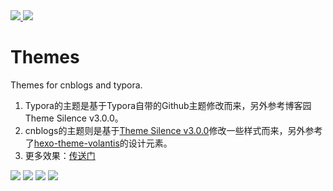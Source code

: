 <div align="left">
  <a href="https://zh.wikipedia.org/wiki/GNU%E9%80%9A%E7%94%A8%E5%85%AC%E5%85%B1%E8%AE%B8%E5%8F%AF%E8%AF%81">
    <img src="https://img.shields.io/badge/LICENSE-GNU%20GPL-green">
  </a>
    <a href="https://www.cnblogs.com/liwuqingxin/p/14346499.html">
    <img src="https://img.shields.io/badge/BLOG-NLNet-green">
  </a>
</div>

# Themes

Themes for cnblogs and typora.

1. Typora的主题是基于Typora自带的Github主题修改而来，另外参考博客园Theme Silence v3.0.0。
2. cnblogs的主题则是基于[Theme Silence v3.0.0](https://github.com/esofar/cnblogs-theme-silence)修改一些样式而来，另外参考了[hexo-theme-volantis](https://github.com/volantis-x/hexo-theme-volantis)的设计元素。
3. 更多效果：[传送门](https://www.cnblogs.com/liwuqingxin/p/14365612.html)

![](https://ae01.alicdn.com/kf/U67811e0eaaff4851bd6d74914d3c119a8.jpg)
![](https://ae01.alicdn.com/kf/U31fa85b371084331be050a938a8fadb1d.jpg)
![](https://ae01.alicdn.com/kf/U21c110a7965d4371bf1bd554b5c0ebb54.jpg)
![](https://ae01.alicdn.com/kf/U12137aadeb0d4b2fa21094a9706e0b4eW.jpg)
